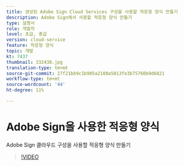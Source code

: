 ```yaml
---
title: 생성된 Adobe Sign Cloud Services 구성을 사용할 적응형 양식 만들기
description: Adobe Sign에서 사용할 적응형 양식 만들기
type: 설명서
role: 개발자
level: 초급, 중급
version: cloud-service
feature: 적응형 양식
topic: 개발
kt: 7437
thumbnail: 332438.jpg
translation-type: tm+mt
source-git-commit: 27f21bb9c1b905a2100a5013fe3b75760b9d6821
workflow-type: tm+mt
source-wordcount: '44'
ht-degree: 11%

---
```


# Adobe Sign을 사용한 적응형 양식


Adobe Sign 클라우드 구성을 사용할 적응형 양식 만들기

>[!VIDEO](https://video.tv.adobe.com/v/332438/?quality=9&learn=on)

